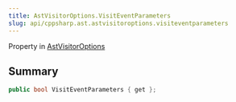 ```yaml
---
title: AstVisitorOptions.VisitEventParameters
slug: api/cppsharp.ast.astvisitoroptions.visiteventparameters
---
```

Property in [AstVisitorOptions](/api/cppsharp/ast/astvisitoroptions)

## Summary



```csharp
public bool VisitEventParameters { get };
```

